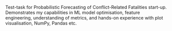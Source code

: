Test-task for Probabilistic Forecasting of Conflict-Related Fatalities start-up. Demonstrates my capabilities in ML model optimisation, feature engineering, understanding of metrics, and hands-on experience with plot visualisation, NumPy, Pandas etc.
